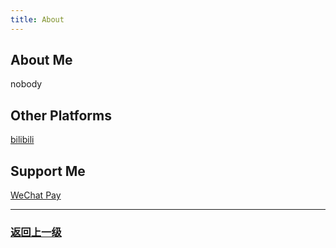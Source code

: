 ```yaml
---
title: About
---
```


## About Me

nobody

## Other Platforms

<a href = "https://space.bilibili.com/224709387/" target = "_blank">bilibili</a>

## Support Me

<a href = "https://github.com/guojj33/blogs/blob/gh-pages/images/WeChatPay.JPG?raw=true" target = "_blank">WeChat Pay</a>

---

### [返回上一级](index.md)
